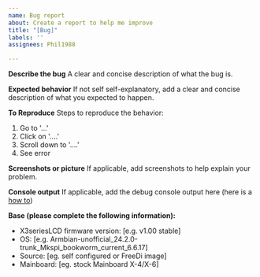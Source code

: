 ```yaml
---
name: Bug report
about: Create a report to help me improve
title: "[Bug]"
labels: ''
assignees: Phil1988

---
```


**Describe the bug**
A clear and concise description of what the bug is.

**Expected behavior**
If not self self-explanatory, add a clear and concise description of what you expected to happen.

**To Reproduce**
Steps to reproduce the behavior:
1. Go to '...'
2. Click on '....'
3. Scroll down to '....'
4. See error

**Screenshots or picture**
If applicable, add screenshots to help explain your problem.

**Console output**
If applicable, add the debug console output here (here is a [how to](https://github.com/Phil1988/FreeDi/wiki/Bugs!))

**Base (please complete the following information):**
 - X3seriesLCD firmware version: [e.g. v1.00 stable]
 - OS: [e.g. Armbian-unofficial_24.2.0-trunk_Mkspi_bookworm_current_6.6.17]
 - Source: [eg. self configured or FreeDi image]
 - Mainboard: [eg. stock Mainboard X-4/X-6]
